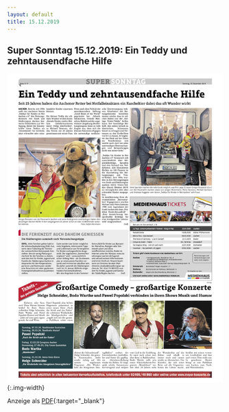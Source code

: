 ```yaml
---
layout: default
title: 15.12.2019
---
```


## Super Sonntag 15.12.2019: Ein Teddy und zehntausendfache Hilfe

![Ein Teddy und zehntausendfache Hilfe](/assets/25-jahre/ssf0-20191215-16.jpg){:.img-width}

Anzeige als [PDF](/assets/25-jahre/ssf0-20191215-16.pdf){:target="_blank"}
